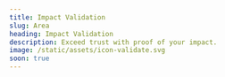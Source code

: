 ```yaml
---
title: Impact Validation
slug: Area
heading: Impact Validation
description: Exceed trust with proof of your impact.
image: /static/assets/icon-validate.svg
soon: true
---
```

